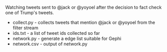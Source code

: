 Watching tweets sent to @jack or @yoyoel after the decision to fact check one of
Trump's tweets.

* collect.py - collects tweets that mention @jack or @yoyoel from the filter stream
* ids.txt - a list of tweet ids collected so far
* network.py - generate a edge list suitable for Gephi
* network.csv - output of network.py 

